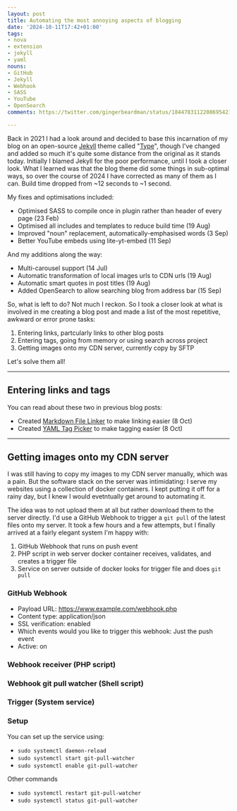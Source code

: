 ```yaml
---
layout: post
title: Automating the most annoying aspects of blogging
date: '2024-10-11T17:42+01:00'
tags:
- nova
- extension
- jekyll
- yaml
nouns:
- GitHub
- Jekyll
- Webhook
- SASS
- YouTube
- OpenSearch
comments: https://twitter.com/gingerbeardman/status/1844783112208695421

---
```


Back in 2021 I had a look around and decided to base this incarnation of my blog on an open-source [Jekyll](https://jekyllrb.com) theme called "[Type](https://github.com/ahmadajmi/type)", though I've changed and added so much it's quite some distance from the original as it stands today. Initially I blamed Jekyll for the poor performance, until I took a closer look. What I learned was that the blog theme did some things in sub-optimal ways, so over the course of 2024 I have corrected as many of them as I can. Build time dropped from ~12 seconds to ~1 second.

My fixes and optimisations included:
- Optimised SASS to compile once in plugin rather than header of every page (23 Feb)
- Optimised all includes and templates to reduce build time (19 Aug)
- Improved "noun" replacement, automatically-emphasised words (3 Sep)
- Better YouTube embeds using lite-yt-embed (11 Sep)

And my additions along the way:
- Multi-carousel support (14 Jul)
- Automatic transformation of local images urls to CDN urls (19 Aug)
- Automatic smart quotes in post titles (19 Aug)
- Added OpenSearch to allow searching blog from address bar (15 Sep)

So, what is left to do? Not much I reckon. So I took a closer look at what is involved in me creating a blog post and made a list of the most repetitive, awkward or error prone tasks:

1. Entering links, partcularly links to other blog posts
2. Entering tags, going from memory or using search across project
3. Getting images onto my CDN server, currently copy by SFTP

Let's solve them all!

----

## Entering links and tags

You can read about these two in previous blog posts:

- Created [Markdown File Linker](/2024/10/08/markdown-file-linker/) to make linking easier (8 Oct)
- Created [YAML Tag Picker](/2024/10/08/yaml-tag-picker/) to make tagging easier (8 Oct)

----

## Getting images onto my CDN server

I was still having to copy my images to my CDN server manually, which was a pain. But the software stack on the server was intimidating: I serve my websites using a collection of docker containers. I kept putting it off for a rainy day, but I knew I would evetntually get around to automating it.

The idea was to not upload them at all but rather download them to the server directly. I'd use a GitHub Webhook to trigger a `git pull` of the latest files onto my server. It took a few hours and a few attempts, but I finally arrived at a fairly elegant system I'm happy with:

1. GitHub Webhook that runs on push event
2. PHP script in web server docker container receives, validates, and creates a trigger file
3. Service on server outside of docker looks for trigger file and does `git pull`

### GitHub Webhook

- Payload URL: https://www.example.com/webhook.php
- Content type: application/json
- SSL verification: enabled
- Which events would you like to trigger this webhook: Just the push event
- Active: on

### Webhook receiver (PHP script)

<script src="https://gist.github.com/gingerbeardman/63e4dc0bce459ad6609c2701963eb61f.js"></script>

### Webhook git pull watcher (Shell script)

<script src="https://gist.github.com/gingerbeardman/e1c513c69b9e9d41aa91155893ae7334.js"></script>

### Trigger (System service)

<script src="https://gist.github.com/gingerbeardman/1ff95ce64a6a255919b8262dd4a21bc7.js"></script>

### Setup

You can set up the service using:
- `sudo systemctl daemon-reload`
- `sudo systemctl start git-pull-watcher`
- `sudo systemctl enable git-pull-watcher`

Other commands
- `sudo systemctl restart git-pull-watcher`
- `sudo systemctl status git-pull-watcher`
